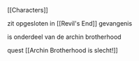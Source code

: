 [[Characters]]

zit opgesloten in [[Revil's End]] gevangenis

is onderdeel van de archin brotherhood

quest [[Archin Brotherhood is slecht!]]
